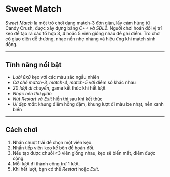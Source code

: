 # Sweet Match

*Sweet Match* là một trò chơi dạng match-3 đơn giản, lấy cảm hứng từ Candy Crush, được xây dựng bằng *C++ và SDL2*. Người chơi hoán đổi vị trí kẹo để tạo ra các tổ hợp 3, 4 hoặc 5 viên giống nhau để ghi điểm. Trò chơi có giao diện dễ thương, nhạc nền nhẹ nhàng và hiệu ứng khi match sinh động.

---

## Tính năng nổi bật

- *Lưới 8x8* kẹo với các màu sắc ngẫu nhiên
- *Cơ chế match-3, match-4, match-5* với điểm số khác nhau
- *20 lượt di chuyển*, game kết thúc khi hết lượt
- *Nhạc nền thư giãn*
- *Nút Restart và Exit* hiển thị sau khi kết thúc
- *UI đẹp mắt*: khung điểm hồng đậm, khung lượt đi màu be nhạt, nền xanh biển

---

## Cách chơi

1. Nhấn chuột trái để chọn một viên kẹo.
2. Nhấn tiếp viên kẹo kế bên để hoán đổi.
3. Nếu tạo được chuỗi ≥3 viên giống nhau, kẹo sẽ biến mất, điểm được cộng.
4. Mỗi lượt đi thành công trừ 1 lượt.
5. Khi hết lượt, bạn có thể *Restart* hoặc *Exit*.
